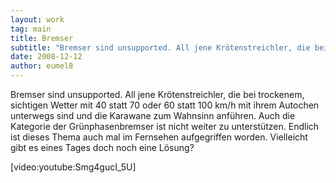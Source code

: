 ```yaml
---
layout: work
tag: main
title: Bremser
subtitle: "Bremser sind unsupported. All jene Krötenstreichler, die bei trockenem, sichtigen Wetter mit 40 statt 70 oder 60 statt 100 km/h mit ihrem Autochen unterwegs sind und die Karawane zum Wahnsinn anführen. Auch die Kategorie der Grünphasenbremser ist nicht&hellip;"
date: 2008-12-12
author: eumel8
---
```


Bremser sind unsupported. All jene Krötenstreichler, die bei trockenem, sichtigen Wetter mit 40 statt 70 oder 60 statt 100 km/h mit ihrem Autochen unterwegs sind und die Karawane zum Wahnsinn anführen. Auch die Kategorie der Grünphasenbremser ist nicht weiter zu unterstützen. Endlich ist dieses Thema auch mal im Fernsehen aufgegriffen worden. Vielleicht gibt es eines Tages doch noch eine Lösung?

[video:youtube:Smg4gucI_5U]
